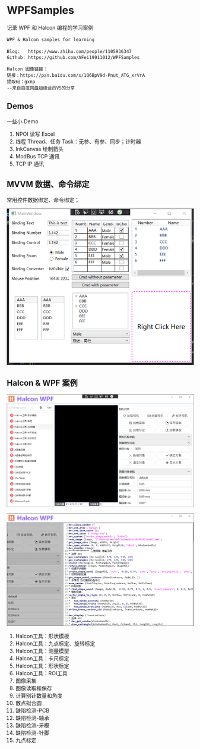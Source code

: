 # WPFSamples

记录 WPF 和 Halcon 编程的学习案例

```
WPF & Halcon samples for learning

Blog:   https://www.zhihu.com/people/1105936347
Github: https://github.com/AFei19911012/WPFSamples
```

```
Halcon 图像链接：
链接：https://pan.baidu.com/s/1Q6BpV9d-Pnut_ATG_xrVrA 
提取码：gxnp 
--来自百度网盘超级会员V5的分享
```

## Demos

一些小 Demo

1. NPOI 读写 Excel
2. 线程 Thread、任务 Task：无参、有参、同步；计时器
3. InkCanvas 绘制箭头
3. ModBus TCP 通讯
3. TCP IP 通讯

## MVVM 数据、命令绑定

常用控件数据绑定、命令绑定；

![MVVM 数据、命令绑定](https://github.com/AFei19911012/WPFSamples/blob/main/MvvmCmdBinding/ScreenShot.png)

## Halcon & WPF 案例

![预览](https://github.com/AFei19911012/WPFSamples/blob/main/HalconWPF/ScreenShot1.png)

![2D测量](https://github.com/AFei19911012/WPFSamples/blob/main/HalconWPF/ScreenShot2.png)

1. Halcon工具：形状模板
2. Halcon工具：九点标定、旋转标定
3. Halcon工具：测量模型
4. Halcon工具：卡尺标定
5. Halcon工具：形状标定
6. Halcon工具：ROI工具
7. 图像采集
8. 图像读取和保存
9. 计算别针数量和角度
10. 散点拟合圆
11. 缺陷检测-PCB
12. 缺陷检测-轴承
13. 缺陷检测-牙模
14. 缺陷检测-针脚
15. 九点标定
